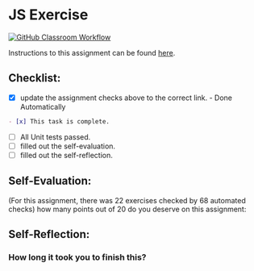 JS Exercise
===================================
[![GitHub Classroom Workflow](https://s///github.com/it3049c-fall22-henderson/js-exercises-KennethOtero/actions/workflows/classroom.yml/badge.svg)](https://s///github.com/it3049c-fall22-henderson/js-exercises-KennethOtero/actions/workflows/classroom.yml)

Instructions to this assignment can be found [here](https://it3049c.github.io/Material/Assignments/2.JavaScript_Exercises/).

## Checklist:
- [x] update the assignment checks above to the correct link. - Done Automatically
```md
- [x] This task is complete.
```
- [ ] All Unit tests passed.
- [ ] filled out the self-evaluation.
- [ ] filled out the self-reflection.

## Self-Evaluation: 
(For this assignment, there was 22 exercises checked by 68 automated checks)
how many points out of 20 do you deserve on this assignment:

## Self-Reflection:
<!-- What did you learn that you found interesting -->

### How long it took you to finish this?
